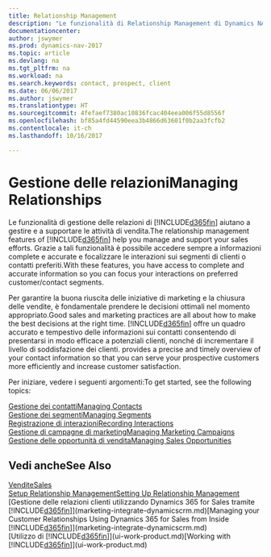 ```yaml
---
title: Relationship Management
description: "Le funzionalità di Relationship Management di Dynamics NAV supportano le attività di vendita e consentono di accedere alle informazioni sui contatti e i potenziali clienti in modo da poter assistere in modo efficiente i clienti."
documentationcenter: 
author: jswymer
ms.prod: dynamics-nav-2017
ms.topic: article
ms.devlang: na
ms.tgt_pltfrm: na
ms.workload: na
ms.search.keywords: contact, prospect, client
ms.date: 06/06/2017
ms.author: jswymer
ms.translationtype: HT
ms.sourcegitcommit: 4fefaef7380ac10836fcac404eea006f55d8556f
ms.openlocfilehash: bf85a4fd44590eea3b4866d63601f0b2aa3fcfb2
ms.contentlocale: it-ch
ms.lasthandoff: 10/16/2017

---
```

# <a name="managing-relationships"></a><span data-ttu-id="ba2d0-103">Gestione delle relazioni</span><span class="sxs-lookup"><span data-stu-id="ba2d0-103">Managing Relationships</span></span>
<span data-ttu-id="ba2d0-104">Le funzionalità di gestione delle relazioni di [!INCLUDE[d365fin](includes/d365fin_md.md)] aiutano a gestire e a supportare le attività di vendita.</span><span class="sxs-lookup"><span data-stu-id="ba2d0-104">The relationship management features of [!INCLUDE[d365fin](includes/d365fin_md.md)] help you manage and support your sales efforts.</span></span> <span data-ttu-id="ba2d0-105">Grazie a tali funzionalità è possibile accedere sempre a informazioni complete e accurate e focalizzare le interazioni sui segmenti di clienti o contatti preferiti.</span><span class="sxs-lookup"><span data-stu-id="ba2d0-105">With these features, you have access to complete and accurate information so you can focus your interactions on preferred customer/contact segments.</span></span>

<span data-ttu-id="ba2d0-106">Per garantire la buona riuscita delle iniziative di marketing e la chiusura delle vendite, è fondamentale prendere le decisioni ottimali nel momento appropriato.</span><span class="sxs-lookup"><span data-stu-id="ba2d0-106">Good sales and marketing practices are all about how to make the best decisions at the right time.</span></span> [!INCLUDE[d365fin](includes/d365fin_md.md)]<span data-ttu-id="ba2d0-107"> offre un quadro accurato e tempestivo delle informazioni sui contatti consentendo di presentarsi in modo efficace a potenziali clienti, nonché di incrementare il livello di soddisfazione dei clienti.</span><span class="sxs-lookup"><span data-stu-id="ba2d0-107"> provides a precise and timely overview of your contact information so that you can serve your prospective customers more efficiently and increase customer satisfaction.</span></span>

<span data-ttu-id="ba2d0-108">Per iniziare, vedere i seguenti argomenti:</span><span class="sxs-lookup"><span data-stu-id="ba2d0-108">To get started, see the following topics:</span></span>

[<span data-ttu-id="ba2d0-109">Gestione dei contatti</span><span class="sxs-lookup"><span data-stu-id="ba2d0-109">Managing Contacts</span></span>](marketing-contacts.md)  
[<span data-ttu-id="ba2d0-110">Gestione dei segmenti</span><span class="sxs-lookup"><span data-stu-id="ba2d0-110">Managing Segments</span></span>](marketing-segments.md)  
[<span data-ttu-id="ba2d0-111">Registrazione di interazioni</span><span class="sxs-lookup"><span data-stu-id="ba2d0-111">Recording Interactions</span></span>](marketing-interactions.md)  
[<span data-ttu-id="ba2d0-112">Gestione di campagne di marketing</span><span class="sxs-lookup"><span data-stu-id="ba2d0-112">Managing Marketing Campaigns</span></span>](marketing-campaigns.md)  
[<span data-ttu-id="ba2d0-113">Gestione delle opportunità di vendita</span><span class="sxs-lookup"><span data-stu-id="ba2d0-113">Managing Sales Opportunities</span></span>](marketing-manage-sales-opportunities.md)

## <a name="see-also"></a><span data-ttu-id="ba2d0-114">Vedi anche</span><span class="sxs-lookup"><span data-stu-id="ba2d0-114">See Also</span></span>
[<span data-ttu-id="ba2d0-115">Vendite</span><span class="sxs-lookup"><span data-stu-id="ba2d0-115">Sales</span></span>](sales-manage-sales.md)  
[<span data-ttu-id="ba2d0-116">Setup Relationship Management</span><span class="sxs-lookup"><span data-stu-id="ba2d0-116">Setting Up Relationship Management</span></span>](marketing-setup-marketing.md)  
<span data-ttu-id="ba2d0-117">[Gestione delle relazioni clienti utilizzando Dynamics 365 for Sales tramite [!INCLUDE[d365fin](includes/d365fin_md.md)]](marketing-integrate-dynamicscrm.md)</span><span class="sxs-lookup"><span data-stu-id="ba2d0-117">[Managing your Customer Relationships Using Dynamics 365 for Sales from Inside [!INCLUDE[d365fin](includes/d365fin_md.md)]](marketing-integrate-dynamicscrm.md)</span></span>  
<span data-ttu-id="ba2d0-118">[Utilizzo di [!INCLUDE[d365fin](includes/d365fin_md.md)]](ui-work-product.md)</span><span class="sxs-lookup"><span data-stu-id="ba2d0-118">[Working with [!INCLUDE[d365fin](includes/d365fin_md.md)]](ui-work-product.md)</span></span>  

